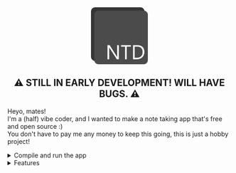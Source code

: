 <div align="center">
    <img align="center" src="assets/NTD.png" width="128">
</div>

<h2 align="center">
    ⚠️ STILL IN EARLY DEVELOPMENT! WILL HAVE BUGS. ⚠️
</h2>

<p>
    Heyo, mates! <br>
    I'm a (half) vibe coder, and I wanted to make a note taking app that's free and open source :) <br>
    You don't have to pay me any money to keep this going, this is just a hobby project!
</p>

<details>
    <summary> Compile and run the app </summary>
    <ol>
        <li>Download python <br>
            - <a href="https://www.python.org/downloads/">https://www.python.org/downloads/</a> <br>
        </li>
        <li>Clone the git <br>
            - Run the command in the terminal: <code>git clone https://daveberrys/noteted.git</code> <br>
        </li>
        <li>Run the command <code>pip install -r requirements.txt</code> <br>
            - This will install all the required libraries for this project! <br>
            - Note, if you want to isolate the libraries from your seprate python, do <code>py -m venv venv</code> <br>
            - And then, run <code>venv\Scripts\Activate</code> <br>
            - Then, run <code>pip install -r requirements.txt</code> <br>
        </li>
        <li>Run the command <code>py main.py</code> <br>
            - If you're having troubles, please do an issue! <br>
        </li>
        <li>All set! <br>
        </li>
    </ol>
</details>

<details>
    <summary> Features </summary>
    <ol>
        <li> 
            Open source.
        </li>
        <li> 
            Free Forever.
        </li>
        <li> 
            No paywall bullcrap.
        </li>
        <li>
            Auto-save. <br>
            - Risk-free of losing your precious markdowns!
        </li>
        <li>
            Coded in Python. <br>
            - Honestly needed an excuse on how I learnt python myself.
        </li>
        <li>
            Markdown support. <br>
            - What's a good note taking app without markdown? <br>
            - Most note taking app does this, but they all suck.
        </li>
        <li> 
            TODO custom file support. <br>
            - What's a good note taking app without TODO list? <br>
            - Ooh, a custom file?
        </li>
        <li>
            Custom Theme <br>
            - Be cozy, or be weird! <br>
            - Handled with JSON in `~/AppData/Local/Noteted`!
        </li>
        <li>
            Discord RPC <br>
            - Let your friends know you're busy! <br>
            - Or, make up an excuse on you're busy.
        </li>
    </ol>
</details>